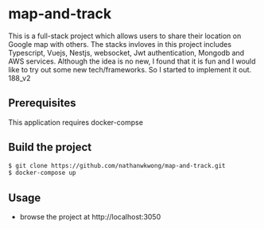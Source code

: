 # map-and-track
This is a full-stack project which allows users to share their location on Google map with others. The stacks invloves in this project includes Typescript, Vuejs, Nestjs, websocket, Jwt authentication, Mongodb and AWS services. Although the idea is no new, I found that it is fun and I would like to try out some new tech/frameworks. So I started to implement it out. 
188_v2

## Prerequisites
This application requires docker-compse

## Build the project
```sh
$ git clone https://github.com/nathanwkwong/map-and-track.git
$ docker-compose up
```

## Usage
-   browse the project at http://localhost:3050